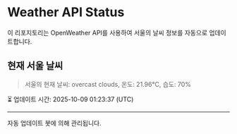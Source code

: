 
# Weather API Status

이 리포지토리는 OpenWeather API를 사용하여 서울의 날씨 정보를 자동으로 업데이트합니다.

## 현재 서울 날씨
> 서울의 현재 날씨: overcast clouds, 온도: 21.96°C, 습도: 70%

⏳ 업데이트 시간: 2025-10-09 01:23:37 (UTC)

---
자동 업데이트 봇에 의해 관리됩니다.
